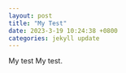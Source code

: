 ```yaml
---
layout: post
title: "My Test"
date: 2023-3-19 10:24:38 +0800
categories: jekyll update
---
```


My test My test.